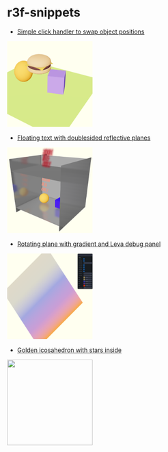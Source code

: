 # r3f-snippets

- [Simple click handler to swap object positions](https://github.com/offgridauthor/r3f-snippets/tree/main/clickHandlerSwapPositions)
<img src="1.png" width="200" height="200">

- [Floating text with doublesided reflective planes](https://github.com/offgridauthor/r3f-snippets/tree/main/text-w-doubleside-reflective-planes)
<img src="2.png" width="200" height="200">

- [Rotating plane with gradient and Leva debug panel](https://github.com/offgridauthor/r3f-snippets/tree/main/rotating-plane-debug)
<img src="3.png" width="200" height="200">

- [Golden icosahedron with stars inside](https://github.com/offgridauthor/r3f-snippets/tree/main/icosahedron-stars)
<img src="4.gif" width="200" height="200">

